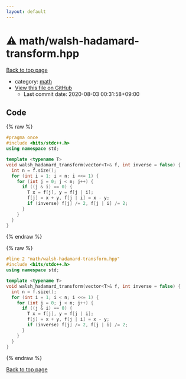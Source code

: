 ```yaml
---
layout: default
---
```


<!-- mathjax config similar to math.stackexchange -->
<script type="text/javascript" async
  src="https://cdnjs.cloudflare.com/ajax/libs/mathjax/2.7.5/MathJax.js?config=TeX-MML-AM_CHTML">
</script>
<script type="text/x-mathjax-config">
  MathJax.Hub.Config({
    TeX: { equationNumbers: { autoNumber: "AMS" }},
    tex2jax: {
      inlineMath: [ ['$','$'] ],
      processEscapes: true
    },
    "HTML-CSS": { matchFontHeight: false },
    displayAlign: "left",
    displayIndent: "2em"
  });
</script>

<script type="text/javascript" src="https://cdnjs.cloudflare.com/ajax/libs/jquery/3.4.1/jquery.min.js"></script>
<script src="https://cdn.jsdelivr.net/npm/jquery-balloon-js@1.1.2/jquery.balloon.min.js" integrity="sha256-ZEYs9VrgAeNuPvs15E39OsyOJaIkXEEt10fzxJ20+2I=" crossorigin="anonymous"></script>
<script type="text/javascript" src="../../assets/js/copy-button.js"></script>
<link rel="stylesheet" href="../../assets/css/copy-button.css" />


# :warning: math/walsh-hadamard-transform.hpp

<a href="../../index.html">Back to top page</a>

* category: <a href="../../index.html#7e676e9e663beb40fd133f5ee24487c2">math</a>
* <a href="{{ site.github.repository_url }}/blob/master/math/walsh-hadamard-transform.hpp">View this file on GitHub</a>
    - Last commit date: 2020-08-03 00:31:58+09:00




## Code

<a id="unbundled"></a>
{% raw %}
```cpp
#pragma once
#include <bits/stdc++.h>
using namespace std;

template <typename T>
void walsh_hadamard_transform(vector<T>& f, int inverse = false) {
  int n = f.size();
  for (int i = 1; i < n; i <<= 1) {
    for (int j = 0; j < n; j++) {
      if ((j & i) == 0) {
        T x = f[j], y = f[j | i];
        f[j] = x + y, f[j | i] = x - y;
        if (inverse) f[j] /= 2, f[j | i] /= 2;
      }
    }
  }
}

```
{% endraw %}

<a id="bundled"></a>
{% raw %}
```cpp
#line 2 "math/walsh-hadamard-transform.hpp"
#include <bits/stdc++.h>
using namespace std;

template <typename T>
void walsh_hadamard_transform(vector<T>& f, int inverse = false) {
  int n = f.size();
  for (int i = 1; i < n; i <<= 1) {
    for (int j = 0; j < n; j++) {
      if ((j & i) == 0) {
        T x = f[j], y = f[j | i];
        f[j] = x + y, f[j | i] = x - y;
        if (inverse) f[j] /= 2, f[j | i] /= 2;
      }
    }
  }
}

```
{% endraw %}

<a href="../../index.html">Back to top page</a>

